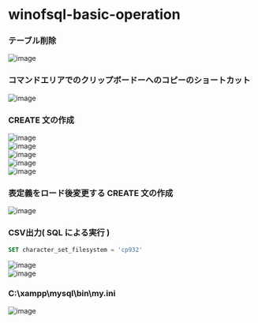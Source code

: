# winofsql-basic-operation

### テーブル削除
![image](https://github.com/winofsql/winofsql-basic-operation/assets/1501327/5ec5b98e-afab-4dfa-99fd-0d0c273c6309)

### コマンドエリアでのクリップボードーへのコピーのショートカット
![image](https://github.com/winofsql/winofsql-basic-operation/assets/1501327/9e1f8f40-54ef-487e-a119-0ef7d5d99f0a)

### CREATE 文の作成
![image](https://github.com/winofsql/winofsql-basic-operation/assets/1501327/57701416-2881-4df1-86a7-cc6aea88c141)\
![image](https://github.com/winofsql/winofsql-basic-operation/assets/1501327/a3d5e81d-bce6-4818-96cd-d15d835b301c)\
![image](https://github.com/winofsql/winofsql-basic-operation/assets/1501327/ad824f8c-072a-43e6-922f-7842086ea2c6)\
![image](https://github.com/winofsql/winofsql-basic-operation/assets/1501327/e4d4e1e5-a0a3-409c-abd9-7b764c655274)\
![image](https://github.com/winofsql/winofsql-basic-operation/assets/1501327/d8005392-e029-43c4-99ff-9864435702e1)

### 表定義をロード後変更する CREATE 文の作成
![image](https://github.com/winofsql/winofsql-basic-operation/assets/1501327/6858af8e-2c59-40ca-a115-cbe2ec839cc9)

### CSV出力( SQL による実行 )
```sql
SET character_set_filesystem = 'cp932'
```
![image](https://github.com/winofsql/winofsql-basic-operation/assets/1501327/61ef9a4b-0a27-416f-853b-e3d6c019c1ef)\
![image](https://github.com/winofsql/winofsql-basic-operation/assets/1501327/03ed7267-bf2e-413b-8b52-bbf3ddc2a4d1)

### C:\xampp\mysql\bin\my.ini
![image](https://github.com/winofsql/winofsql-basic-operation/assets/1501327/31e7bbaa-1f9d-43aa-a623-e31a86a99075)




